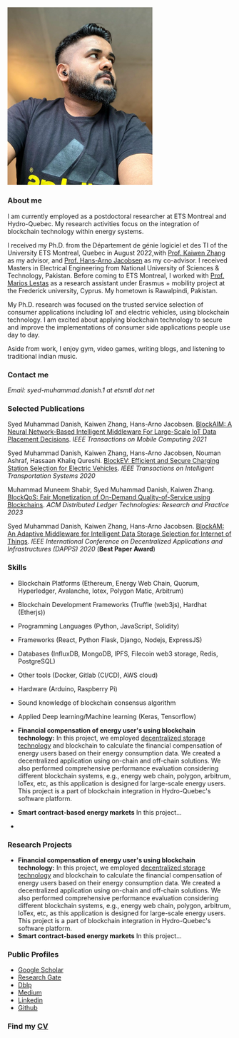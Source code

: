 
<img src="danish.png" width="325" height="397.5">

### **About me**
I am currently employed as a postdoctoral researcher at ETS Montreal and Hydro-Quebec. My research activities focus on the integration of blockchain technology within energy systems.

I received my Ph.D. from the Département de génie logiciel et des TI of the University ETS Montreal, Quebec in August 2022,with [Prof. Kaiwen Zhang](https://www.etsmtl.ca/en/research/professors/kzhang) as my advisor, and [Prof. Hans-Arno Jacobsen](https://www.ece.utoronto.ca/people/jacobsen-h-a/) as my co-advisor. I received Masters in Electrical Engineering from National University of Sciences & Technology, Pakistan. Before coming to ETS Montreal, I worked with [Prof. Marios Lestas](https://www.linkedin.com/in/marios-lestas-708aa5231/) as a research assistant under Erasmus + mobility project at the Frederick university, Cyprus. My hometown is Rawalpindi, Pakistan.

My Ph.D. research was focused on the trusted service selection of consumer applications including IoT and electric vehicles, using blockchain technology. I am excited about applying blockchain technology to secure and improve the implementations of consumer side applications people use day to day. 

Aside from work, I enjoy gym, video games, writing blogs, and listening to traditional indian music.

### **Contact me**

_Email:  syed-muhammad.danish.1 at etsmtl dot net_

### **Selected Publications**

Syed Muhammad Danish, Kaiwen Zhang, Hans-Arno Jacobsen. [BlockAIM: A Neural Network-Based Intelligent Middleware For Large-Scale IoT Data Placement Decisions](https://ieeexplore.ieee.org/document/9398554).
_IEEE Transactions on Mobile Computing 2021_

Syed Muhammad Danish, Kaiwen Zhang, Hans-Arno Jacobsen, Nouman Ashraf, Hassaan Khaliq Qureshi. [BlockEV:  Efficient and Secure Charging Station Selection for Electric Vehicles](https://ieeexplore.ieee.org/document/9310692).
_IEEE Transactions on Intelligent Transportation Systems 2020_

Muhammad Muneem Shabir, Syed Muhammad Danish, Kaiwen Zhang. [BlockQoS: Fair Monetization of On-Demand Quality-of-Service using Blockchains](https://dl.acm.org/doi/10.1145/3580284).
_ACM Distributed Ledger Technologies: Research and Practice 2023_

Syed Muhammad Danish, Kaiwen Zhang, Hans-Arno Jacobsen. [BlockAM: An Adaptive Middleware for Intelligent Data Storage Selection for Internet of Things](https://ieeexplore.ieee.org/abstract/document/9126003/).
_IEEE International Conference on Decentralized Applications and Infrastructures (DAPPS) 2020_ (**Best Paper Award**)

### **Skills**
- Blockchain Platforms (Ethereum, Energy Web Chain, Quorum, Hyperledger, Avalanche, Iotex, Polygon Matic, Arbitrum)
- Blockchain Development Frameworks (Truffle (web3js), Hardhat (Etherjs))
- Programming Languages (Python, JavaScript, Solidity)
- Frameworks (React, Python Flask, Django, Nodejs, ExpressJS)
- Databases (InfluxDB, MongoDB, IPFS, Filecoin web3 storage, Redis, PostgreSQL)
- Other tools (Docker, Gitlab (CI/CD), AWS cloud)
- Hardware (Arduino, Raspberry Pi)
- Sound knowledge of blockchain consensus algorithm
- Applied Deep learning/Machine learning (Keras, Tensorflow)

- **Financial compensation of energy user's using blockchain technology:** In this project, we employed [decentralized storage technology](https://web3.storage/) and blockchain to calculate the financial compensation of energy users based on their energy consumption data. We created a decentralized application using on-chain and off-chain solutions. We also performed comprehensive performance evaluation considering different blockchain systems, e.g., energy web chain, polygon, arbitrum, IoTex, etc, as this application is designed for large-scale energy users. This project is a part of blockchain integration in Hydro-Quebec's software platform.
- **Smart contract-based energy markets** In this project... 
- 
### **Research Projects**

- **Financial compensation of energy user's using blockchain technology:** In this project, we employed [decentralized storage technology](https://web3.storage/) and blockchain to calculate the financial compensation of energy users based on their energy consumption data. We created a decentralized application using on-chain and off-chain solutions. We also performed comprehensive performance evaluation considering different blockchain systems, e.g., energy web chain, polygon, arbitrum, IoTex, etc, as this application is designed for large-scale energy users. This project is a part of blockchain integration in Hydro-Quebec's software platform.
- **Smart contract-based energy markets** In this project... 

### **Public Profiles**

- [Google Scholar](https://scholar.google.com.pk/citations?user=OAiYfI8AAAAJ&hl=en)
- [Research Gate](https://www.researchgate.net/profile/Syed_Danish4)
- [Dblp](https://dblp.uni-trier.de/pers/hd/d/Danish:Syed_Muhammad)
- [Medium](https://medium.com/@syedmuhammaddanish)
- [Linkedin](https://www.linkedin.com/in/syeddanish1992/)
- [Github](https://github.com/syedmuhamaddanish)


### **Find my [CV](https://github.com/syedmuhamaddanish/syedmuhamaddanish.github.io/blob/main/CV.pdf)** 

